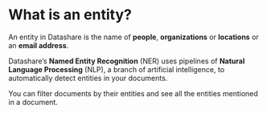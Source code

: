 # What is an entity?

An entity in Datashare is the name of **people**, **organizations** or **locations** or an **email address**.

Datashare’s **Named Entity Recognition** (NER) uses pipelines of **Natural Language Processing** (NLP), a branch of artificial intelligence, to automatically detect entities in your documents.

You can filter documents by their entities and see all the entities mentioned in a document.
